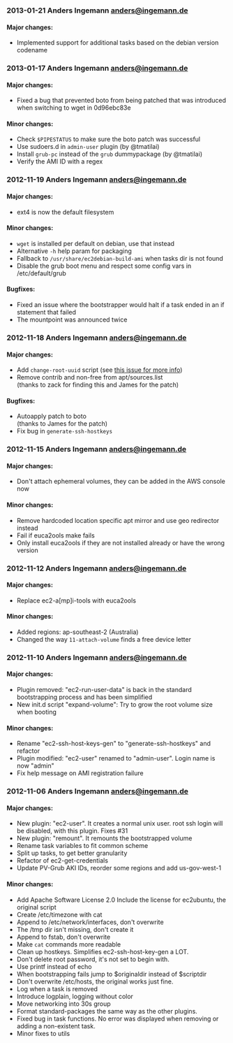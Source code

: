 ### 2013-01-21 Anders Ingemann <anders@ingemann.de> ###

#### Major changes: ####
* Implemented support for additional tasks based on the debian version codename

### 2013-01-17 Anders Ingemann <anders@ingemann.de> ###

#### Major changes: ####
* Fixed a bug that prevented boto from being patched that was introduced when switching to wget in 0d96ebc83e

#### Minor changes: ####
* Check `$PIPESTATUS` to make sure the boto patch was successful
* Use sudoers.d in `admin-user` plugin (by @tmatilai)
* Install `grub-pc` instead of the `grub` dummypackage (by @tmatilai)
* Verify the AMI ID with a regex

### 2012-11-19 Anders Ingemann <anders@ingemann.de> ###

#### Major changes: ####
* ext4 is now the default filesystem

#### Minor changes: ####
* `wget` is installed per default on debian, use that instead
* Alternative `-h` help param for packaging
* Fallback to `/usr/share/ec2debian-build-ami` when tasks dir is not found
* Disable the grub boot menu and respect some config vars in /etc/default/grub

#### Bugfixes: ####
* Fixed an issue where the bootstrapper would halt if a task ended in an if statement that failed
* The mountpoint was announced twice

### 2012-11-18 Anders Ingemann <anders@ingemann.de> ###

#### Major changes: ####
* Add `change-root-uuid` script
  (see [this issue for more info](https://github.com/andsens/ec2debian-build-ami/issues/40))
* Remove contrib and non-free from apt/sources.list  
(thanks to zack for finding this and James for the patch)

#### Bugfixes: ####
* Autoapply patch to boto  
(thanks to James for the patch)
* Fix bug in `generate-ssh-hostkeys`

### 2012-11-15 Anders Ingemann <anders@ingemann.de> ###

#### Major changes: ####
* Don't attach ephemeral volumes, they can be added in the AWS console now

#### Minor changes: ####
* Remove hardcoded location specific apt mirror and use geo redirector instead
* Fail if euca2ools make fails
* Only install euca2ools if they are not installed already or have the wrong version

### 2012-11-12 Anders Ingemann <anders@ingemann.de> ###

#### Major changes: ####
* Replace ec2-a[mp]i-tools with euca2ools

#### Minor changes: ####
* Added regions: ap-southeast-2 (Australia)
* Changed the way `11-attach-volume` finds a free device letter

### 2012-11-10 Anders Ingemann <anders@ingemann.de> ###

#### Major changes: ####
* Plugin removed: "ec2-run-user-data" is back in the standard bootstrapping process and has been simplified
* New init.d script "expand-volume": Try to grow the root volume size when booting

#### Minor changes: ####
* Rename "ec2-ssh-host-keys-gen" to "generate-ssh-hostkeys" and refactor
* Plugin modified: "ec2-user" renamed to "admin-user". Login name is now "admin"
* Fix help message on AMI registration failure

### 2012-11-06 Anders Ingemann <anders@ingemann.de> ###

#### Major changes: ####
* New plugin: "ec2-user". It creates a normal unix user. root ssh login will be disabled, with this plugin. Fixes #31
* New plugin: "remount". It remounts the bootstrapped volume
* Rename task variables to fit common scheme
* Split up tasks, to get better granularity
* Refactor of ec2-get-credentials
* Update PV-Grub AKI IDs, reorder some regions and add us-gov-west-1

#### Minor changes: ####
* Add Apache Software License 2.0 Include the license for ec2ubuntu, the original script
* Create /etc/timezone with cat
* Append to /etc/network/interfaces, don't overwrite
* The /tmp dir isn't missing, don't create it
* Append to fstab, don't overwrite
* Make `cat` commands more readable
* Clean up hostkeys. Simplifies ec2-ssh-host-key-gen a LOT.
* Don't delete root password, it's not set to begin with.
* Use printf instead of echo
* When bootstrapping fails jump to $originaldir instead of $scriptdir
* Don't overwrite /etc/hosts, the original works just fine.
* Log when a task is removed
* Introduce logplain, logging without color
* Move networking into 30s group
* Format standard-packages the same way as the other plugins.
* Fixed bug in task functions. No error was displayed when removing or adding a non-existent task.
* Minor fixes to utils
